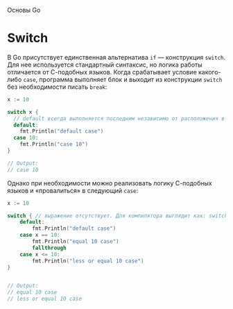Основы Go

# Switch

В Go присутствует единственная альтернатива `if` — конструкция `switch`. Для нее используется стандартный синтаксис, но логика работы отличается от С-подобных языков. Когда срабатывает условие какого-либо `case`, программа выполняет блок и выходит из конструкции `switch` без необходимости писать `break`:

```go
x := 10

switch x {
  // default всегда выполняется последним независимо от расположения в конструкции
  default:
    fmt.Println("default case")
  case 10:
    fmt.Println("case 10")
}

// Output:
// case 10
```

Однако при необходимости можно реализовать логику С-подобных языков и «провалиться» в следующий `case`:

```go
x := 10

switch { // выражение отсутствует. Для компилятора выглядит как: switch true
    default:
        fmt.Println("default case")
    case x == 10:
        fmt.Println("equal 10 case")
        fallthrough
    case x <= 10:
        fmt.Println("less or equal 10 case")
}


// Output:
// equal 10 case
// less or equal 10 case
```
